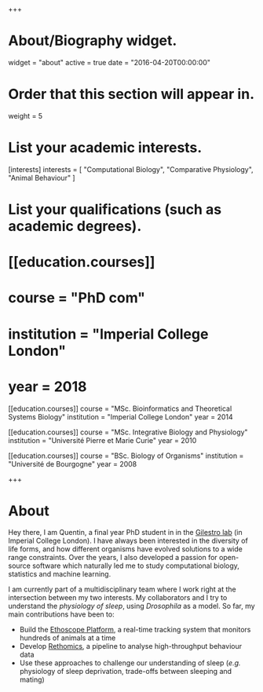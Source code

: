 +++
# About/Biography widget.
widget = "about"
active = true
date = "2016-04-20T00:00:00"

# Order that this section will appear in.
weight = 5

# List your academic interests.
[interests]
  interests = [
    "Computational Biology",
    "Comparative Physiology",
    "Animal Behaviour"
  ]

# List your qualifications (such as academic degrees).

# [[education.courses]]
#   course = "PhD com"
#   institution = "Imperial College London"
#   year = 2018

[[education.courses]]
  course = "MSc. Bioinformatics and Theoretical Systems Biology"
  institution = "Imperial College London"
  year = 2014

[[education.courses]]
  course = "MSc. Integrative Biology and Physiology"
  institution = "Université Pierre et Marie Curie"
  year = 2010

[[education.courses]]
  course = "BSc. Biology of Organisms"
  institution = "Université de Bourgogne"
  year = 2008
 
+++

# About

Hey there, I am Quentin, a final year PhD student in in the [Gilestro lab](https://lab.gilest.ro/) (in Imperial College London). I have always been interested in the diversity of life forms, and how different organisms have evolved solutions to a wide range constraints. Over the years, I also developed a passion for open-source software which naturally led me to study computational biology, statistics and machine learning.


I am currently part of a multidisciplinary team where I work right at the intersection between my two interests.
My collaborators and I try to understand the *physiology of sleep*, using *Drosophila* as a model.
So far, my main contributions have been to:

* Build the [Ethoscope Platform](https://gilestrolab.github.io/ethoscope/), a real-time tracking system that monitors hundreds of animals at a time
* Develop [Rethomics](http://rethomics.github.io/), a pipeline to analyse high-throughput behaviour data
* Use these approaches to challenge our understanding of sleep (*e.g.* physiology of sleep deprivation, trade-offs between sleeping and mating)